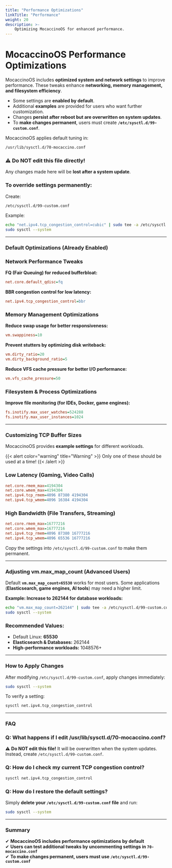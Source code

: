 ```yaml
---
title: "Performance Optimizations"
linkTitle: "Performance"
weight: 20
description: >-
    Optimizing MocaccinoOS for enhanced performance.
---
```

# MocaccinoOS Performance Optimizations

MocaccinoOS includes **optimized system and network settings** to improve performance. These tweaks enhance **networking, memory management, and filesystem efficiency**.

- Some settings are **enabled by default**.
- Additional **examples** are provided for users who want further customization.
- Changes **persist after reboot but are overwritten on system updates**.
- To **make changes permanent**, users must create **`/etc/sysctl.d/99-custom.conf`**.

MocaccinoOS applies default tuning in:

```bash
/usr/lib/sysctl.d/70-mocaccino.conf
```

### ⚠ **Do NOT edit this file directly!**
Any changes made here will be **lost after a system update**.

### **To override settings permanently:**
Create:
```bash
/etc/sysctl.d/99-custom.conf
```
Example:
```bash
echo "net.ipv4.tcp_congestion_control=cubic" | sudo tee -a /etc/sysctl.d/99-custom.conf
sudo sysctl --system
```

---

### Default Optimizations (Already Enabled)
### **Network Performance Tweaks**
**FQ (Fair Queuing) for reduced bufferbloat:**
```ini
net.core.default_qdisc=fq
```
**BBR congestion control for low latency:**
```ini
net.ipv4.tcp_congestion_control=bbr
```

### **Memory Management Optimizations**
**Reduce swap usage for better responsiveness:**
```ini
vm.swappiness=10
```
**Prevent stutters by optimizing disk writeback:**
```ini
vm.dirty_ratio=20
vm.dirty_background_ratio=5
```
**Reduce VFS cache pressure for better I/O performance:**
```ini
vm.vfs_cache_pressure=50
```

### **Filesystem & Process Optimizations**
**Improve file monitoring (for IDEs, Docker, game engines):**
```ini
fs.inotify.max_user_watches=524288
fs.inotify.max_user_instances=1024
```

---

### Customizing TCP Buffer Sizes
MocaccinoOS provides **example settings** for different workloads.

{{< alert color="warning" title="Warning" >}}
Only one of these should be used at a time!
{{< /alert >}}

### Low Latency (Gaming, Video Calls)
```ini
net.core.rmem_max=4194304
net.core.wmem_max=4194304
net.ipv4.tcp_rmem=4096 87380 4194304
net.ipv4.tcp_wmem=4096 16384 4194304
```

### High Bandwidth (File Transfers, Streaming)
```ini
net.core.rmem_max=16777216
net.core.wmem_max=16777216
net.ipv4.tcp_rmem=4096 87380 16777216
net.ipv4.tcp_wmem=4096 65536 16777216
```
Copy the settings into `/etc/sysctl.d/99-custom.conf` to make them permanent.

---

### Adjusting vm.max_map_count (Advanced Users)
Default **`vm.max_map_count=65530`** works for most users. 
Some applications (**Elasticsearch, game engines, AI tools**) may need a higher limit.

**Example: Increase to 262144 for database workloads:**
```bash
echo "vm.max_map_count=262144" | sudo tee -a /etc/sysctl.d/99-custom.conf
sudo sysctl --system
```

### **Recommended Values:**
- Default Linux: **65530**
- **Elasticsearch & Databases:** 262144
- **High-performance workloads:** 1048576+

---

### How to Apply Changes
After modifying `/etc/sysctl.d/99-custom.conf`, apply changes immediately:
```bash
sudo sysctl --system
```
To verify a setting:
```bash
sysctl net.ipv4.tcp_congestion_control
```

---

### FAQ
### **Q: What happens if I edit /usr/lib/sysctl.d/70-mocaccino.conf?**
⚠ **Do NOT edit this file!** It will be overwritten when the system updates.
Instead, create `/etc/sysctl.d/99-custom.conf`.

### **Q: How do I check my current TCP congestion control?**
```bash
sysctl net.ipv4.tcp_congestion_control
```

### **Q: How do I restore the default settings?**
Simply **delete your `/etc/sysctl.d/99-custom.conf` file** and run:
```bash
sudo sysctl --system
```

---

### Summary
✔ **MocaccinoOS includes performance optimizations by default**  
✔ **Users can test additional tweaks by uncommenting settings in `70-mocaccino.conf`**  
✔ **To make changes permanent, users must use `/etc/sysctl.d/99-custom.conf`**  
